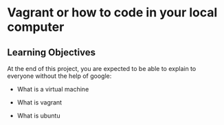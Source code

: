 # Vagrant or how to code in your local computer 

## Learning Objectives 

At the end of this project, you are expected to be able to explain to everyone without the help of google:

* What is a virtual machine 

* What is vagrant 

* What is ubuntu

